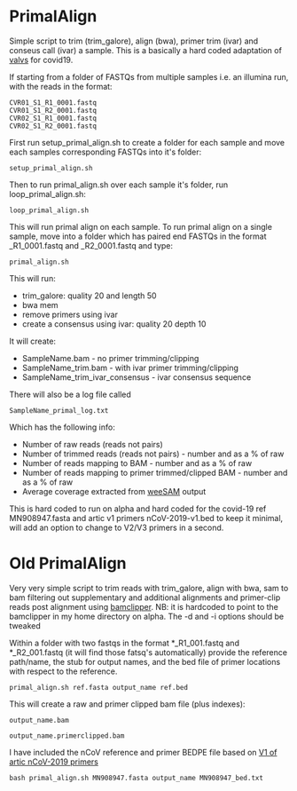 # PrimalAlign
Simple script to trim (trim_galore), align (bwa), primer trim (ivar) and conseus call (ivar) a sample. This is a basically a hard coded adaptation of [valvs](https://github.com/ZackBoyd123/valvs) for covid19.

If starting from a folder of FASTQs from multiple samples i.e. an illumina run, with the reads in the format:

```
CVR01_S1_R1_0001.fastq
CVR01_S1_R2_0001.fastq
CVR02_S1_R1_0001.fastq
CVR02_S1_R2_0001.fastq
```

First run setup_primal_align.sh to create a folder for each sample and move each samples corresponding FASTQs into it's folder:

```
setup_primal_align.sh
```

Then to run primal_align.sh over each sample it's folder, run loop_primal_align.sh:

```
loop_primal_align.sh
```

This will run primal align on each sample. To run primal align on a single sample, move into a folder which has paired end FASTQs in the format _R1_0001.fastq and _R2_0001.fastq and type:

```
primal_align.sh
```

This will run:
* trim_galore: quality 20 and length 50
* bwa mem
* remove primers using ivar
* create a consensus using ivar: quality 20 depth 10

It will create:
* SampleName.bam - no primer trimming/clipping
* SampleName_trim.bam - with ivar primer trimming/clipping
* SampleName_trim_ivar_consensus - ivar consensus sequence

There will also be a log file called
```
SampleName_primal_log.txt
```
Which has the following info:
* Number of raw reads (reads not pairs)
* Number of trimmed reads (reads not pairs) - number and as a % of raw
* Number of reads mapping to BAM - number and as a % of raw
* Number of reads mapping to primer trimmed/clipped BAM - number and as a % of raw
* Average coverage extracted from [weeSAM](https://github.com/centre-for-virus-research/weeSAM) output

This is hard coded to run on alpha and hard coded for the covid-19 ref MN908947.fasta and artic v1 primers nCoV-2019-v1.bed to keep it minimal, will add an option to change to V2/V3 primers in a second.

# Old PrimalAlign

Very very simple script to trim reads with trim_galore, align with bwa, sam to bam filtering out supplementary and additional alignments and primer-clip reads post alignment using [bamclipper](https://github.com/tommyau/bamclipper). NB: it is hardcoded to point to the bamclipper in my home directory on alpha. The -d and -i options should be tweaked

Within a folder with two fastqs in the format \*\_R1_001.fastq and \*\_R2_001.fastq (it will find those fatsq's automatically) provide the reference path/name, the stub for output names, and the bed file of primer locations with respect to the reference.

```
primal_align.sh ref.fasta output_name ref.bed
```

This will create a raw and primer clipped bam file (plus indexes):

```
output_name.bam

output_name.primerclipped.bam
```

I have included the nCoV reference and primer BEDPE file based on [V1 of artic nCoV-2019 primers](https://github.com/artic-network/artic-ncov2019/tree/master/primer_schemes/nCoV-2019/V1)

```
bash primal_align.sh MN908947.fasta output_name MN908947_bed.txt
```


